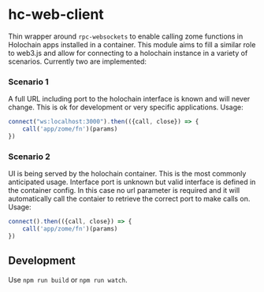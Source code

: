 # hc-web-client

Thin wrapper around `rpc-websockets` to enable calling zome functions in Holochain apps installed in a container. This module aims to fill a similar role to web3.js and allow for connecting to a holochain instance in a variety of scenarios. Currently two are implemented:

### Scenario 1

A full URL including port to the holochain interface is known and will never change. This is ok for development or very specific applications. Usage:

```javascript
connect("ws:localhost:3000").then(({call, close}) => {
    call('app/zome/fn')(params)
})
```

### Scenario 2

UI is being served by the holochain container. This is the most commonly anticipated usage. Interface port is unknown but valid interface is defined in the container config. In this case no url parameter is required and it will automatically call the contaier to retrieve the correct port to make calls on. Usage:

```javascript
connect().then(({call, close}) => {
    call('app/zome/fn')(params)
})
```


## Development

Use `npm run build` or `npm run watch`.